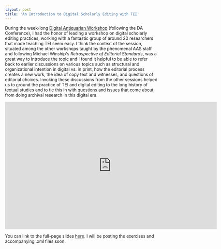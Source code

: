 ```yaml
---
layout: post
title: 'An Introduction to Digital Scholarly Editing with TEI'
---
```


During the week-long [Digital Antiquarian Workshop](http://www.americanantiquarian.org/digitalantiquarian) (following the DA Conference), I had the honor of leading a workshop on digital scholarly editing  practices, working with a fantastic group of around 20 researchers that made teaching TEI seem easy. I think the context of the session, situated among the other workshops taught by the phenomenal AAS staff and following Michael Winship's *Retrospective of Editorial Standards*, was a great way to introduce the topic and I found it helpful to be able to refer back to earlier discussions on various topics such as structural and organizational intention in digital vs. in print, how the editorial process creates a new work, the idea of copy text and witnesses, and questions of editorial choices. Invoking these discussions from the other sessions helped us to ground the practice of TEI and digital editing to the long history of textual studies and to tie this in with questions and issues that come about from doing archival research in this digital era.

<iframe src="http://dawnchildress.com/daw-tei/#/" width="700" height="420" scrolling="no" frameborder="0" webkitallowfullscreen mozallowfullscreen allowfullscreen></iframe>

You can link to the full-page slides [here](http://dawnchildress.com/daw-tei/#/). I will be posting the exercises and accompanying .xml files soon. 
